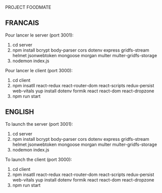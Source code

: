 PROJECT FOODMATE

## FRANCAIS ##

Pour lancer le server (port 3001): 
1. cd server
2. npm install bcrypt body-parser cors dotenv express gridfs-stream helmet jsonwebtoken mongoose morgan multer multer-gridfs-storage 
2. nodemon index.js

Pour lancer le client (port 3000):
1. cd client
2. npm insatll react-redux react-router-dom react-scripts redux-persist web-vitals yup install dotenv formik react react-dom react-dropzone
3. npm run start

## ENGLISH ##

To launch the server (port 3001): 
1. cd server
2. npm install bcrypt body-parser cors dotenv express gridfs-stream helmet jsonwebtoken mongoose morgan multer multer-gridfs-storage  
3. nodemon index.js

To launch the client (port 3000):
1. cd client
2. npm insatll react-redux react-router-dom react-scripts redux-persist web-vitals yup install dotenv formik react react-dom react-dropzone
2. npm run start